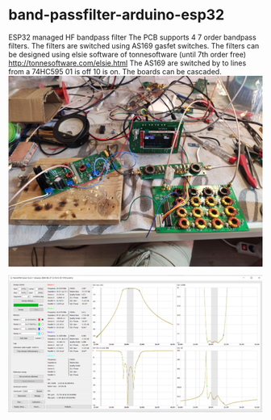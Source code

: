 # band-passfilter-arduino-esp32
ESP32 managed HF bandpass filter
The PCB supports 4 7 order bandpass filters. The filters are switched using AS169 gasfet switches.
The filters can be designed using elsie software of tonnesoftware (until 7th order free)  http://tonnesoftware.com/elsie.html
The AS169 are switched by to lines from a 74HC595 01 is off 10 is on. The boards can be cascaded.
![VFO](https://github.com/paulh002/band-passfilter-arduino-esp32/blob/master/bpf.jpg)

![VFO](https://github.com/paulh002/band-passfilter-arduino-esp32/blob/master/10m.png)
